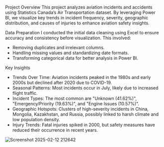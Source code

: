Project Overview
This project analyzes aviation incidents and accidents using Statistics Canada’s Air Transportation dataset. By leveraging Power BI, we visualize key trends in incident frequency, severity, geographic distribution, and causes of injuries to enhance aviation safety insights.

Data Preparation
I conducted the initial data cleaning using Excel to ensure accuracy and consistency before visualization. This involved:
- Removing duplicates and irrelevant columns.
- Handling missing values and standardizing date formats.
- Transforming categorical data for better analysis in Power BI.

 Key Insights
- Trends Over Time: Aviation incidents peaked in the 1980s and early 2000s but declined after 2020 due to COVID-19.
- Seasonal Patterns: Most incidents occur in July, likely due to increased flight traffic.
- Incident Types: The most common are "Unknown (41.62%)", "Emergency/Priority (19.63%)", and "Engine Issues (10.57%)".
- Geographic Hotspots: Clusters of high-severity incidents in China, Mongolia, Kazakhstan, and Russia, possibly linked to harsh climate and low population density.
- Injury Trends: Fatal injuries spiked in 2000, but safety measures have reduced their occurrence in recent years.

![Screenshot 2025-02-12 212642](https://github.com/user-attachments/assets/6880d7c4-3804-4ae7-a7eb-1f0bff769d0d)
